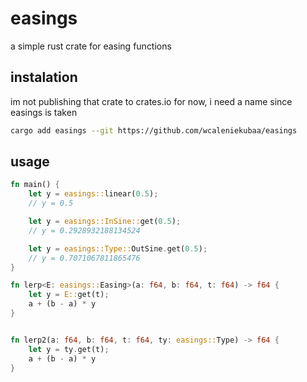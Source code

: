 # easings
a simple rust crate for easing functions

## instalation

im not publishing that crate to crates.io for now, i need a name since easings is taken
```bash
cargo add easings --git https://github.com/wcaleniekubaa/easings
```

## usage

```rust
fn main() {
    let y = easings::linear(0.5);
    // y = 0.5 

    let y = easings::InSine::get(0.5);
    // y = 0.2928932188134524 

    let y = easings::Type::OutSine.get(0.5);
    // y = 0.7071067811865476 
}

fn lerp<E: easings::Easing>(a: f64, b: f64, t: f64) -> f64 {
    let y = E::get(t);
    a + (b - a) * y
}


fn lerp2(a: f64, b: f64, t: f64, ty: easings::Type) -> f64 {
    let y = ty.get(t);
    a + (b - a) * y
}
```


